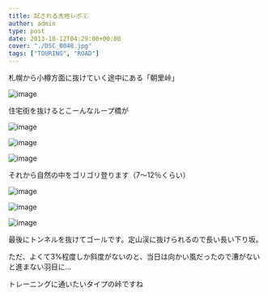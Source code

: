 ```yaml
---
title: 試される大地レポ②
author: admin
type: post
date: 2013-10-12T04:29:00+00:00
cover: "./DSC_0048.jpg"
tags: ["TOURING", "ROAD"]
---
```


札幌から小樽方面に抜けていく途中にある「朝里峠」

![image](DSC_0048.jpg)

住宅街を抜けるとこーんなループ橋が

![image](DSC_0054.jpg)

![image](DSC_0055.jpg)

![image](DSC_0056.jpg)

それから自然の中をゴリゴリ登ります（7〜12％くらい）

![image](DSC_0057.jpg)

![image](DSC_0058.jpg)

![image](DSC_0059.jpg)

最後にトンネルを抜けてゴールです。定山渓に抜けられるので長い長い下り坂。

ただ、よくて3%程度しか斜度がないのと、当日は向かい風だったので漕がないと進まない羽目に…

トレーニングに通いたいタイプの峠ですね
